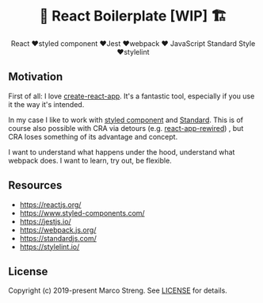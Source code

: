 <h1 align="center">
   🚧 React Boilerplate [WIP] 🏗
</h1>

<p align="center">
  React ❤️styled component ❤️Jest ❤️webpack ❤️ JavaScript Standard Style ❤️stylelint
</p>

## Motivation

First of all: I love [create-react-app](https://github.com/facebook/create-react-app).  It's a fantastic tool, especially if you use it the way it's intended. 

In my case I like to work with [styled component](https://www.styled-components.com/) and [Standard](https://standardjs.com/). This is of course also possible with CRA via detours (e.g. [react-app-rewired](https://github.com/timarney/react-app-rewired)) , but CRA loses something of its advantage and concept.

I want to understand what happens under the hood, understand what webpack does. I want to learn, try out, be flexible.

## Resources

* https://reactjs.org/
* https://www.styled-components.com/
* https://jestjs.io/
* https://webpack.js.org/
* https://standardjs.com/
* https://stylelint.io/

## License

Copyright (c) 2019-present Marco Streng. See [LICENSE](./LICENSE.md) for details.

